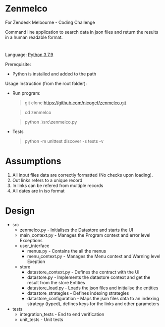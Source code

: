 # Zenmelco
For Zendesk Melbourne - Coding Challenge

Command line application to search data in json files and return the results in a human readable format.

# 
Language: [Python 3.7.9](https://www.python.org/downloads/release/python-379/)

Prerequisite:
 - Python is installed and added to the path

Usage Instruction (from the root folder):
- Run program:
  > git clone https://github.com/nicogef/zenmelco.git
  
  > cd zenmelco

  > python .\src\zenmelco.py

- Tests
    > python -m unittest discover -s tests -v

# Assumptions
1. All input files data are correctly formatted (No checks upon loading).
2. Out links refers to a unique record
3. In links can be refered from multiple records
4. All dates are in iso format

# Design
- src
  - zenmelco.py - Initialises the Datastore and starts the UI
  - main_context.py - Manages the Program context and error level Exceptions
  - user_interface
    - menus.py - Contains the all the menus
    - menu_context.py - Manages the Menu context and Warning level Exeption
  - store
    - datastore_context.py - Defines the contract with the UI
    - datastore.py - Implements the datastore context and get the result from the store Entities
    - datastore_load.py - Loads the json files and initialise the entities
    - datastore_strategies - Defines indexing strategies
    - datastore_configuration - Maps the json files data to an indexing strategy (typed), defines keys for the links and other parameters
- tests
  - integration_tests - End to end verification
  - unit_tests - Unit tests
